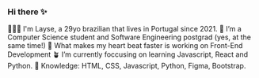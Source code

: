 ### Hi there ✨

👩🏻‍💻 I'm Layse, a 29yo brazilian that lives in Portugal since 2021.
🚀 I’m a Computer Science student and Software Engineering postgrad (yes, at the same time!)
💖 What makes my heart beat faster is working on Front-End Development
🪴 I’m currently foccusing on learning Javascript, React and Python. 
🔮 Knowledge: HTML, CSS, Javascript, Python, Figma, Bootstrap. 

